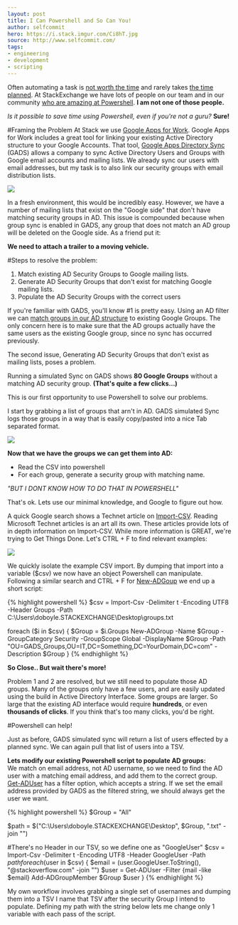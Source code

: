 ```yaml
---
layout: post
title: I Can Powershell and So Can You!
author: selfcommit
hero: https://i.stack.imgur.com/Ci8hT.jpg
source: http://www.selfcommit.com/
tags:
- engineering
- development
- scripting
---
```


Often automating a task is [not worth the time](http://xkcd.com/1205/) and rarely takes [the time planned](http://xkcd.com/1319/).  At StackExchange we have lots of people on our team and in our community [who are amazing at Powershell](http://stackoverflow.com/tags/powershell/hot). **I am not one of those people.**

*Is it possible to save time using Powershell, even if you're not a guru?* **Sure!**

#Framing the Problem
At Stack we use [Google Apps for Work](http://www.google.com/enterprise/apps/business/).  Google Apps for Work includes a great tool for linking your existing Active Directory structure to your Google Accounts.  That tool, [Google Apps Directory Sync](https://support.google.com/a/answer/106368?hl=en) (GADS) allows a company to sync Active Directory Users and Groups with Google email accounts and mailing lists.  We already sync our users with email addresses, but my task is to also link our security groups with email distribution lists.  

![](http://i.imgur.com/s8lWuF5.png)

In a fresh environment, this would be incredibly easy.  However, we have a number of mailing lists that exist on the "Google side" that don't have matching security groups in AD.  This issue is compounded because when group sync is enabled in GADS, any group that does not match an AD group will be deleted on the Google side.  As a friend put it:

**We need to attach a trailer to a moving vehicle.**

#Steps to resolve the problem:
1. Match existing AD Security Groups to Google mailing lists.
2. Generate AD Security Groups that don't exist for matching Google mailing lists.
3. Populate the AD Security Groups with the correct users

If you're familiar with GADS, you'll know #1 is pretty easy.  Using an AD filter we can [match groups in our AD structure](https://www.google.com/support/enterprise/static/gapps/docs/admin/en/gads/admin/config_group_sync.html) to existing Google Groups. The only concern here is to make sure that the AD groups actually have the same users as the existing Google group, since no sync has occurred previously.  

The second issue, Generating AD Security Groups that don't exist as mailing lists, poses a problem.

Running a simulated Sync on GADS shows **80 Google Groups** without a matching AD security group. **(That's quite a few clicks...)**

This is our first opportunity to use Powershell to solve our problems.  

I start by grabbing a list of groups that arn't in AD.  GADS simulated Sync logs those groups in a way that is easily copy/pasted into a nice Tab separated format.

![](http://4.bp.blogspot.com/-Pmb4Odbat8k/VBj_pFaGwrI/AAAAAAAAE0k/ytn4GoF_Qgo/s1600/copy-csv.gif)

**Now that we have the groups we can get them into AD:**

* Read the CSV into powershell
* For each group, generate a security group with matching name.

*"BUT I DONT KNOW HOW TO DO THAT IN POWERSHELL"*

That's ok.  Lets use our minimal knowledge, and Google to figure out how.

A quick Google search shows a Technet article on [Import-CSV](http://technet.microsoft.com/en-us/library/ee176874.aspx).  Reading Microsoft Technet articles is an art all its own.  These articles provide lots of in depth information on Import-CSV.  While more information is GREAT, we're trying to Get Things Done.  Let's CTRL + F to find relevant examples:

![](http://3.bp.blogspot.com/-1bdYBYACh2A/VBhwbOdYh2I/AAAAAAAAEzo/GdbgxGQvFC4/s1600/Import_csv.gif)

We quickly isolate the example CSV import.  By dumping that import into a variable ($csv) we now have an object Powershell can manipulate.  Following a similar search and CTRL + F for [New-ADGoup](http://technet.microsoft.com/en-us/library/ee617258.aspx) we end up a short script:

{% highlight powershell %}
$csv = Import-Csv -Delimiter t -Encoding UTF8 -Header Groups -Path C:\Users\doboyle.STACKEXCHANGE\Desktop\groups.txt
 
foreach ($i in $csv) {
$Group = $i.Groups
New-ADGroup -Name $Group -GroupCategory Security -GroupScope Global -DisplayName $Group -Path "OU=GADS_Groups,OU=IT,DC=Something,DC=YourDomain,DC=com" -Description $Group
}
{% endhighlight %}

**So Close.. But wait there's more!**

Problem 1 and 2 are resolved, but we still need to populate those AD groups.  Many of the groups only have a few users, and are easily updated using the build in Active Directory Interface.  Some groups are larger.  So large that the existing AD interface would require **hundreds**, or even **thousands of clicks**.  If you think that's too many clicks, you'd be right.


#Powershell can help!

Just as before, GADS simulated sync will return a list of users effected by a planned sync.  We can again pull that list of users into a TSV.

**Lets modify our existing Powershell script to populate AD groups:**  
We match on email address, not AD username, so we need to find the AD user with a matching email address, and add them to the correct group. [Get-ADUser](http://technet.microsoft.com/en-us/library/ee617241.aspx) has a filter option, which accepts a string.  If we set the email address provided by GADS as the filtered string, we should always get the user we want.

{% highlight powershell %}
$Group = "All"
 
$path = $("C:\Users\doboyle.STACKEXCHANGE\Desktop\", $Group, ".txt" -join "")
 
#There's no Header in our TSV, so we define one as "GoogleUser"
$csv = Import-Csv -Delimiter t -Encoding UTF8 -Header GoogleUser -Path $path
foreach ($user in $csv) {
$email = $($user.GoogleUser.ToString(), "@stackoverflow.com" -join "")
$user = Get-ADUser -Filter {mail -like $email}
Add-ADGroupMember $Group $user 
}
{% endhighlight %}

My own workflow involves grabbing a single set of usernames and dumping them into a TSV
I name that TSV after the security Group I intend to populate.
Defining my path with the string below lets me change only 1 variable with each pass of the script.
